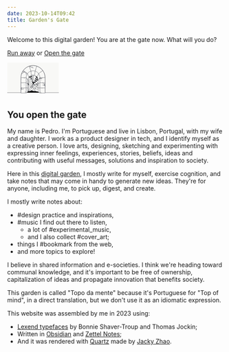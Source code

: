 ```yaml
---
date: 2023-10-14T09:42
title: Garden's Gate
---
```

Welcome to this digital garden! You are at the gate now. What will you do?

[Run away](https://drawing.garden) or [Open the gate](https://www.pmcf.xyz/topo-da-mente#you-open-the-gate)

<a href="#you-open-the-gate" class="gate">
<svg width="120" height="80" viewBox="0 0 120 80" fill="none" xmlns="http://www.w3.org/2000/svg">

<title>Illustration of a gate with a garden behind it</title>

<g clip-path="url(#clip0_659_222)">

<rect width="120" height="70" fill="url(#gradient1)" />

<path id="leaf1" fill-rule="evenodd" clip-rule="evenodd" d="M63.238 41.432C63.616 36.424 57.516 35.516 61.525 39.814C62.216 40.554 62.478 41.414 62.476 42.294C61.976 42.817 61.46 43.281 60.951 43.691C61.796 40.589 57.368 39.495 59.617 43.149C59.883 43.58 60.02 43.984 60.061 44.359C57.965 45.291 56.312 47.433 56.312 47.433C56.312 47.433 55.683 44.802 54.153 43.092C54.345 42.767 54.635 42.455 55.054 42.171C58.603 39.76 54.116 38.943 53.616 42.118C53.319 41.536 53.039 40.901 52.797 40.218C53.156 39.415 53.748 38.739 54.681 38.346C60.1 36.07 54.164 34.398 52.456 39.121C52.213 38.218 52.048 37.248 52 36.22C52.64 35.509 53.404 34.902 54.308 34.522C60.74 31.82 55.93 29.287 52.004 34.921C52.04 34.248 52.129 33.553 52.282 32.84C53.817 25.68 59.894 30.728 59.894 30.728C59.894 30.728 67.506 28.616 65.971 35.775C65.818 36.488 65.615 37.158 65.371 37.787C64.101 31.039 58.675 31.377 63.434 36.479C64.102 37.196 64.55 38.063 64.843 38.973C64.378 39.892 63.829 40.709 63.238 41.432Z" fill="#F8F8F6" stroke="#242630" stroke-width="0.5" stroke-miterlimit="7.6613" stroke-linejoin="round"/>

<g id="bush1">

<path fill-rule="evenodd" clip-rule="evenodd" d="M54.885 62.87C54.023 60.824 54.48 57.54 56.257 54.437C58.034 51.334 60.634 49.278 62.835 48.986C63.698 51.032 63.24 54.316 61.464 57.419C59.687 60.522 57.086 62.578 54.885 62.87Z" fill="#F8F8F6" stroke="#242630" stroke-width="0.5" stroke-miterlimit="7.6613" stroke-linejoin="round"/>

<path fill-rule="evenodd" clip-rule="evenodd" d="M54.885 62.87C53.305 61.309 52.471 58.101 52.925 54.554C53.379 51.007 54.995 48.113 56.917 47C58.497 48.561 59.331 51.769 58.876 55.316C58.422 58.863 56.807 61.758 54.885 62.87Z" fill="#F8F8F6" stroke="#242630" stroke-width="0.5" stroke-miterlimit="7.6613" stroke-linejoin="round"/>

<path fill-rule="evenodd" clip-rule="evenodd" d="M54.885 62.8701C52.828 62.0331 50.83 59.3881 49.892 55.9371C48.954 52.4871 49.339 49.1941 50.689 47.4301C52.746 48.2681 54.744 50.9131 55.682 54.3641C56.62 57.8141 56.235 61.1071 54.885 62.8701Z" fill="#F8F8F6" stroke="#242630" stroke-width="0.5" stroke-miterlimit="7.6613" stroke-linejoin="round"/>

<path fill-rule="evenodd" clip-rule="evenodd" d="M54.885 62.87C52.664 62.884 49.805 61.205 47.619 58.376C45.432 55.547 44.527 52.357 45.1 50.212C47.32 50.198 50.179 51.877 52.366 54.706C54.553 57.535 55.457 60.725 54.885 62.87Z" fill="#F8F8F6" stroke="#242630" stroke-width="0.5" stroke-miterlimit="7.6613" stroke-linejoin="round"/>

<path fill-rule="evenodd" clip-rule="evenodd" d="M54.885 62.87C52.838 63.733 49.555 63.275 46.452 61.499C43.349 59.722 41.292 57.121 41 54.92C43.047 54.058 46.33 54.515 49.433 56.292C52.536 58.069 54.592 60.669 54.885 62.87Z" fill="#F8F8F6" stroke="#242630" stroke-width="0.5" stroke-miterlimit="7.6613" stroke-linejoin="round"/>

</g>

<g id="bush2">

<path fill-rule="evenodd" clip-rule="evenodd" d="M71.962 62.962C70.108 61.739 68.665 58.755 68.419 55.187C68.174 51.62 69.194 48.466 70.862 47C72.716 48.223 74.159 51.208 74.405 54.775C74.651 58.342 73.631 61.496 71.962 62.962Z" fill="#F8F8F6" stroke="#242630" stroke-width="0.5" stroke-miterlimit="7.6613" stroke-linejoin="round"/>

<path fill-rule="evenodd" clip-rule="evenodd" d="M71.962 62.962C69.781 62.541 67.306 60.337 65.714 57.135C64.121 53.933 63.857 50.629 64.838 48.636C67.018 49.057 69.494 51.261 71.086 54.463C72.678 57.665 72.943 60.969 71.962 62.962Z" fill="#F8F8F6" stroke="#242630" stroke-width="0.5" stroke-miterlimit="7.6613" stroke-linejoin="round"/>

<path fill-rule="evenodd" clip-rule="evenodd" d="M71.962 62.962C69.786 63.408 66.656 62.318 63.959 59.97C61.263 57.621 59.754 54.669 59.898 52.453C62.073 52.007 65.204 53.097 67.9 55.445C70.597 57.794 72.105 60.746 71.962 62.962Z" fill="#F8F8F6" stroke="#242630" stroke-width="0.5" stroke-miterlimit="7.6613" stroke-linejoin="round"/>

<path fill-rule="evenodd" clip-rule="evenodd" d="M71.962 62.962C70.123 64.207 66.813 64.398 63.423 63.26C60.033 62.122 57.51 59.972 56.794 57.87C58.634 56.625 61.943 56.434 65.333 57.572C68.723 58.71 71.246 60.86 71.962 62.962Z" fill="#F8F8F6" stroke="#242630" stroke-width="0.5" stroke-miterlimit="7.6613" stroke-linejoin="round"/>

<path fill-rule="evenodd" clip-rule="evenodd" d="M71.962 62.962C70.739 64.816 67.755 66.259 64.187 66.505C60.62 66.751 57.466 65.73 56 64.062C57.223 62.208 60.208 60.765 63.775 60.519C67.342 60.273 70.496 61.294 71.962 62.962Z" fill="#F8F8F6" stroke="#242630" stroke-width="0.5" stroke-miterlimit="7.6613" stroke-linejoin="round"/>

</g>

<g id="bush3">

<path fill-rule="evenodd" clip-rule="evenodd" d="M77.895 66.32C76.453 64.632 75.892 61.364 76.644 57.868C77.395 54.372 79.249 51.624 81.258 50.678C82.7 52.366 83.261 55.633 82.51 59.129C81.758 62.625 79.904 65.374 77.895 66.32Z" fill="#F8F8F6" stroke="#242630" stroke-width="0.5" stroke-miterlimit="7.6613" stroke-linejoin="round"/>

<path fill-rule="evenodd" clip-rule="evenodd" d="M77.895 66.3201C75.916 65.3121 74.148 62.5081 73.504 58.9911C72.861 55.4731 73.522 52.2251 75.016 50.5811C76.995 51.5901 78.763 54.3941 79.407 57.9111C80.05 61.4281 79.389 64.6771 77.895 66.3201Z" fill="#F8F8F6" stroke="#242630" stroke-width="0.5" stroke-miterlimit="7.6613" stroke-linejoin="round"/>

<path fill-rule="evenodd" clip-rule="evenodd" d="M77.895 66.32C75.681 66.146 72.974 64.232 71.034 61.229C69.093 58.226 68.461 54.972 69.212 52.881C71.426 53.055 74.133 54.969 76.073 57.973C78.014 60.976 78.646 64.23 77.895 66.32Z" fill="#F8F8F6" stroke="#242630" stroke-width="0.5" stroke-miterlimit="7.6613" stroke-linejoin="round"/>

<path fill-rule="evenodd" clip-rule="evenodd" d="M77.895 66.32C75.783 67.007 72.55 66.274 69.608 64.242C66.666 62.21 64.836 59.446 64.73 57.227C66.842 56.541 70.075 57.273 73.018 59.305C75.96 61.337 77.789 64.102 77.895 66.32Z" fill="#F8F8F6" stroke="#242630" stroke-width="0.5" stroke-miterlimit="7.6613" stroke-linejoin="round"/>

<path fill-rule="evenodd" clip-rule="evenodd" d="M77.895 66.32C76.207 67.763 72.939 68.323 69.443 67.572C65.947 66.82 63.199 64.967 62.253 62.958C63.941 61.515 67.208 60.954 70.704 61.706C74.2 62.457 76.949 64.311 77.895 66.32Z" fill="#F8F8F6" stroke="#242630" stroke-width="0.5" stroke-miterlimit="7.6613" stroke-linejoin="round"/>

</g>

<g id="bush4">

<path fill-rule="evenodd" clip-rule="evenodd" d="M46.996 66.23C47.463 64.059 49.721 61.631 52.956 60.108C56.191 58.585 59.5 58.391 61.472 59.414C61.004 61.586 58.747 64.013 55.512 65.536C52.277 67.06 48.967 67.253 46.996 66.23Z" fill="#F8F8F6" stroke="#242630" stroke-width="0.5" stroke-miterlimit="7.6613" stroke-linejoin="round"/>

<path fill-rule="evenodd" clip-rule="evenodd" d="M46.996 66.23C46.597 64.045 47.753 60.939 50.159 58.293C52.565 55.648 55.549 54.203 57.761 54.394C58.161 56.578 57.004 59.685 54.598 62.33C52.192 64.976 49.209 66.421 46.996 66.23Z" fill="#F8F8F6" stroke="#242630" stroke-width="0.5" stroke-miterlimit="7.6613" stroke-linejoin="round"/>

<path fill-rule="evenodd" clip-rule="evenodd" d="M46.996 66.2301C45.791 64.3641 45.671 61.052 46.881 57.687C48.092 54.322 50.295 51.845 52.412 51.175C53.617 53.041 53.738 56.353 52.527 59.718C51.317 63.083 49.113 65.5591 46.996 66.2301Z" fill="#F8F8F6" stroke="#242630" stroke-width="0.5" stroke-miterlimit="7.6613" stroke-linejoin="round"/>

<path fill-rule="evenodd" clip-rule="evenodd" d="M46.996 66.23C45.169 64.967 43.79 61.953 43.621 58.381C43.451 54.809 44.539 51.678 46.239 50.248C48.066 51.511 49.445 54.525 49.614 58.097C49.783 61.669 48.695 64.8 46.996 66.23Z" fill="#F8F8F6" stroke="#242630" stroke-width="0.5" stroke-miterlimit="7.6613" stroke-linejoin="round"/>

<path fill-rule="evenodd" clip-rule="evenodd" d="M46.996 66.23C44.825 65.763 42.397 63.505 40.874 60.27C39.351 57.035 39.157 53.726 40.18 51.754C42.351 52.222 44.779 54.479 46.302 57.714C47.826 60.949 48.019 64.259 46.996 66.23Z" fill="#F8F8F6" stroke="#242630" stroke-width="0.5" stroke-miterlimit="7.6613" stroke-linejoin="round"/>

</g>

<path id="leaf2" fill-rule="evenodd" clip-rule="evenodd" d="M70.142 51.949C73.941 48.665 70.257 43.72 70.069 49.594C70.036 50.606 69.616 51.4 68.994 52.023C68.27 52.041 67.577 52.006 66.928 51.938C69.714 50.335 67.346 46.437 66.364 50.613C66.248 51.106 66.061 51.489 65.826 51.784C63.682 50.966 61 51.32 61 51.32C61 51.32 62.409 49.011 62.53 46.72C62.895 46.624 63.321 46.608 63.819 46.702C68.035 47.495 65.43 43.751 62.836 45.65C63.036 45.028 63.286 44.38 63.595 43.726C64.417 43.409 65.313 43.347 66.251 43.727C71.698 45.934 68.669 40.563 64.127 42.706C64.592 41.896 65.159 41.091 65.85 40.328C66.805 40.276 67.775 40.384 68.683 40.752C75.149 43.373 73.526 38.184 66.769 39.411C67.269 38.959 67.822 38.529 68.434 38.131C74.571 34.138 75.32 42.002 75.32 42.002C75.32 42.002 82.206 45.872 76.069 49.866C75.458 50.263 74.841 50.595 74.225 50.869C78.083 45.189 73.998 41.602 73.774 48.575C73.742 49.555 73.448 50.486 73.014 51.338C72.036 51.661 71.071 51.853 70.142 51.949Z" fill="#F8F8F6" stroke="#242630" stroke-width="0.5" stroke-miterlimit="7.6613" stroke-linejoin="round"/>

<path id="leaf3" fill-rule="evenodd" clip-rule="evenodd" d="M68.098 40.624C68.607 35.627 62.533 34.56 66.429 38.961C67.1 39.719 67.339 40.585 67.314 41.465C66.8 41.975 66.273 42.426 65.753 42.822C66.679 39.743 62.281 38.534 64.434 42.245C64.688 42.683 64.815 43.091 64.846 43.466C62.726 44.343 61.019 46.441 61.019 46.441C61.019 46.441 60.458 43.795 58.973 42.046C59.173 41.726 59.472 41.422 59.898 41.148C63.509 38.831 59.045 37.897 58.461 41.058C58.18 40.469 57.917 39.827 57.693 39.138C58.073 38.344 58.681 37.683 59.625 37.316C65.101 35.181 59.211 33.355 57.38 38.032C57.161 37.123 57.021 36.149 57 35.12C57.659 34.426 58.438 33.839 59.351 33.483C65.852 30.949 61.109 28.292 57.038 33.822C57.092 33.15 57.199 32.457 57.37 31.748C59.091 24.632 65.035 29.835 65.035 29.835C65.035 29.835 72.699 27.922 70.978 35.039C70.806 35.748 70.586 36.413 70.326 37.035C69.232 30.256 63.799 30.453 68.423 35.677C69.073 36.411 69.498 37.29 69.767 38.207C69.278 39.113 68.708 39.916 68.098 40.624Z" fill="#F8F8F6" stroke="#242630" stroke-width="0.5" stroke-miterlimit="7.6613" stroke-linejoin="round"/>

<g id="banana">

<path fill-rule="evenodd" clip-rule="evenodd" d="M55.524 59.256C55.524 59.256 54.009 58.233 54.135 56.98C54.178 56.555 53.525 56.212 53.284 55.472C53.105 54.92 52.747 53.991 52.216 53.577C51.544 53.053 51.18 52.33 51.01 51.438C50.9 50.862 50.425 49.939 49.917 49.499C49.237 48.911 48.645 48.171 48.509 47.002C48.431 46.329 47.656 45.489 47.19 44.663C44.144 39.26 45.606 39.619 47.065 40.665C48.203 41.48 49.026 41.469 49.116 40.526C49.22 39.45 49.709 38.902 51.499 42.234C51.796 42.786 51.81 43.346 52.508 44.114C53.077 44.738 53.571 45.815 53.608 46.445C53.65 47.144 54.093 47.701 54.312 48.198C54.877 49.484 55.07 49.839 55.009 50.343C54.925 51.032 55.189 51.665 55.447 52.219C55.887 53.166 55.936 54.137 55.717 54.575C55.447 55.115 56.057 55.882 55.634 56.498C54.721 57.831 55.524 59.256 55.524 59.256Z" fill="#F8F8F6" stroke="#242630" stroke-width="0.5" stroke-miterlimit="7.6613" stroke-linejoin="round"/>

<path fill-rule="evenodd" clip-rule="evenodd" d="M58.249 56.729C58.249 56.729 56.624 55.889 56.603 54.631C56.596 54.204 55.908 53.939 55.583 53.232C55.341 52.705 54.877 51.824 54.301 51.474C53.572 51.033 53.126 50.357 52.853 49.491C52.677 48.932 52.098 48.07 51.542 47.693C50.798 47.188 50.123 46.522 49.852 45.377C49.696 44.717 48.829 43.974 48.27 43.208C44.614 38.197 46.108 38.383 47.679 39.251C48.904 39.928 49.72 39.821 49.7 38.874C49.677 37.794 50.099 37.192 52.266 40.292C52.625 40.806 52.704 41.361 53.487 42.042C54.125 42.596 54.741 43.608 54.852 44.229C54.975 44.918 55.48 45.42 55.755 45.888C56.467 47.099 56.699 47.429 56.697 47.936C56.695 48.631 57.03 49.229 57.351 49.749C57.898 50.638 58.061 51.597 57.894 52.057C57.688 52.625 58.384 53.315 58.036 53.977C57.285 55.407 58.249 56.729 58.249 56.729Z" fill="#F8F8F6" stroke="#242630" stroke-width="0.5" stroke-miterlimit="7.6613" stroke-linejoin="round"/>

<path fill-rule="evenodd" clip-rule="evenodd" d="M60.727 52.5611C60.727 52.5611 58.96 52.0871 58.672 50.8621C58.574 50.4461 57.845 50.3341 57.377 49.7121C57.028 49.2491 56.387 48.4871 55.749 48.2681C54.943 47.9921 54.364 47.4271 53.912 46.6391C53.621 46.1301 52.872 45.4121 52.248 45.1621C51.413 44.8271 50.612 44.3201 50.104 43.2591C49.811 42.6481 48.805 42.1071 48.095 41.4771C43.455 37.3611 44.955 37.2241 46.675 37.7371C48.016 38.1381 48.79 37.8591 48.569 36.9381C48.316 35.8871 48.6 35.2101 51.378 37.7771C51.838 38.2021 52.034 38.7281 52.944 39.2261C53.686 39.6311 54.503 40.4891 54.744 41.0721C55.011 41.7191 55.611 42.1011 55.98 42.5001C56.933 43.5321 57.23 43.8051 57.337 44.3011C57.482 44.9801 57.938 45.4931 58.362 45.9331C59.086 46.6851 59.45 47.5871 59.385 48.0721C59.305 48.6701 60.131 49.1971 59.933 49.9171C59.503 51.4751 60.727 52.5611 60.727 52.5611Z" fill="#F8F8F6" stroke="#242630" stroke-width="0.5" stroke-miterlimit="7.6613" stroke-linejoin="round"/>

<path fill-rule="evenodd" clip-rule="evenodd" d="M59.437 45.229C59.437 45.229 57.611 45.309 56.966 44.228C56.748 43.861 56.019 43.974 55.385 43.523C54.913 43.186 54.071 42.6521 53.398 42.6361C52.546 42.6151 51.823 42.2511 51.155 41.6361C50.724 41.2381 49.793 40.779 49.123 40.729C48.227 40.661 47.31 40.419 46.505 39.561C46.042 39.066 44.919 38.854 44.053 38.467C38.389 35.94 39.777 35.357 41.572 35.329C42.971 35.307 43.626 34.808 43.137 33.996C42.58 33.07 42.646 32.339 46.069 33.95C46.636 34.216 46.981 34.658 47.999 34.859C48.828 35.022 49.865 35.594 50.271 36.077C50.72 36.613 51.408 36.797 51.88 37.067C53.1 37.763 53.465 37.934 53.716 38.375C54.059 38.978 54.648 39.33 55.185 39.622C56.103 40.121 56.721 40.871 56.805 41.353C56.909 41.948 57.856 42.2011 57.884 42.9481C57.944 44.5631 59.437 45.229 59.437 45.229Z" fill="#F8F8F6" stroke="#242630" stroke-width="0.5" stroke-miterlimit="7.6613" stroke-linejoin="round"/>

<path fill-rule="evenodd" clip-rule="evenodd" d="M57.379 38.845C57.379 38.845 55.663 39.477 54.72 38.643C54.401 38.36 53.741 38.689 53 38.451C52.447 38.274 51.484 38.022 50.837 38.211C50.02 38.45 49.22 38.323 48.397 37.94C47.865 37.692 46.839 37.538 46.185 37.694C45.31 37.902 44.364 37.95 43.336 37.377C42.744 37.046 41.61 37.185 40.667 37.08C34.503 36.395 35.648 35.417 37.35 34.845C38.676 34.398 39.148 33.724 38.435 33.099C37.623 32.386 37.464 31.669 41.214 32.164C41.835 32.245 42.298 32.562 43.329 32.443C44.168 32.347 45.331 32.576 45.864 32.913C46.455 33.287 47.166 33.253 47.698 33.367C49.072 33.659 49.472 33.711 49.845 34.055C50.355 34.525 51.023 34.681 51.623 34.796C52.649 34.992 53.466 35.519 53.693 35.953C53.973 36.488 54.952 36.441 55.205 37.144C55.753 38.664 57.379 38.845 57.379 38.845Z" fill="#F8F8F6" stroke="#242630" stroke-width="0.5" stroke-miterlimit="7.6613" stroke-linejoin="round"/>

</g>

<path id="gardenWall" fill-rule="evenodd" clip-rule="evenodd" d="M88 70V35C88 19.546 75.454 7 60 7C44.546 7 32 19.546 32 35V70H-1V-1H121V70H88Z" fill="#F8F8F6" stroke="#242630" stroke-width="0.5" stroke-miterlimit="7.6613" stroke-linejoin="round"/>

<path id="gateArch" fill-rule="evenodd" clip-rule="evenodd" d="M44 71H32V35C32 19.546 44.546 7 60 7C75.454 7 88 19.546 88 35V71H76L72 68V41C72 34.377 66.623 29 60 29C53.377 29 48 34.377 48 41V68L44 71Z" fill="#F8F8F6" stroke="#242630" stroke-width="0.5" stroke-miterlimit="7.6613" stroke-linejoin="round"/>

<path d="M72 59H88" stroke="#242630" stroke-width="0.5" stroke-miterlimit="7.6613" stroke-linejoin="round"/>

<path d="M48 59H32" stroke="#242630" stroke-width="0.5" stroke-miterlimit="7.6613" stroke-linejoin="round"/>

<path d="M76 47H88" stroke="#242630" stroke-width="0.5" stroke-miterlimit="7.6613" stroke-linejoin="round"/>

<path d="M44 47H32" stroke="#242630" stroke-width="0.5" stroke-miterlimit="7.6613" stroke-linejoin="round"/>

<path d="M76 35H88" stroke="#242630" stroke-width="0.5" stroke-miterlimit="7.6613" stroke-linejoin="round"/>

<path d="M44 35H32" stroke="#242630" stroke-width="0.5" stroke-miterlimit="7.6613" stroke-linejoin="round"/>

<path d="M72 50L76 47" stroke="#242630" stroke-width="0.5" stroke-miterlimit="7.6613" stroke-linejoin="round"/>

<path d="M48 50L44 47" stroke="#242630" stroke-width="0.5" stroke-miterlimit="7.6613" stroke-linejoin="round"/>

<path d="M72 41L76 35" stroke="#242630" stroke-width="0.5" stroke-miterlimit="7.6613" stroke-linejoin="round"/>

<path d="M48 41L44 35" stroke="#242630" stroke-width="0.5" stroke-miterlimit="7.6613" stroke-linejoin="round"/>

<path d="M72.943 25.596L82.65 18.544" stroke="#242630" stroke-width="0.5" stroke-miterlimit="7.6613" stroke-linejoin="round"/>

<path d="M64.945 19.78L68.654 8.36499" stroke="#242630" stroke-width="0.5" stroke-miterlimit="7.6613" stroke-linejoin="round"/>

<path d="M55.055 19.78L51.346 8.36499" stroke="#242630" stroke-width="0.5" stroke-miterlimit="7.6613" stroke-linejoin="round"/>

<path d="M47.057 25.596L37.35 18.544" stroke="#242630" stroke-width="0.5" stroke-miterlimit="7.6613" stroke-linejoin="round"/>

<path d="M47 25.5959L50.265 33.9859" stroke="#242630" stroke-width="0.5" stroke-miterlimit="7.6613" stroke-linejoin="round"/>

<path d="M73 25.5959L69.735 33.9859" stroke="#242630" stroke-width="0.5" stroke-miterlimit="7.6613" stroke-linejoin="round"/>

<path d="M64.945 19.78L63.709 29.585" stroke="#242630" stroke-width="0.5" stroke-miterlimit="7.6613" stroke-linejoin="round"/>

<path d="M55.055 19.78L56.291 29.585" stroke="#242630" stroke-width="0.5" stroke-miterlimit="7.6613" stroke-linejoin="round"/>

<path d="M76 71V35C76 26.169 68.831 19 60 19C51.169 19 44 26.169 44 35V71" stroke="#242630" stroke-width="0.5" stroke-miterlimit="7.6613" stroke-linejoin="round"/>

<path d="M80 37L76 37.894L77 36L80 37ZM80 37L82 35" stroke="#242630" stroke-width="0.5" stroke-miterlimit="7.6613" stroke-linejoin="round"/>

<path d="M74 38H76" stroke="#242630" stroke-width="0.5" stroke-miterlimit="7.6613" stroke-linejoin="round"/>

<path d="M77 36L76 35" stroke="#242630" stroke-width="0.5" stroke-miterlimit="7.6613" stroke-linejoin="round"/>

<path d="M81 38L80 37" stroke="#242630" stroke-width="0.5" stroke-miterlimit="7.6613" stroke-linejoin="round"/>

<path d="M85 53H87L88 55" stroke="#242630" stroke-width="0.5" stroke-miterlimit="7.6613" stroke-linejoin="round"/>

<path d="M88 49H87L86 50" stroke="#242630" stroke-width="0.5" stroke-miterlimit="7.6613" stroke-linejoin="round"/>

<path d="M82 53L83 52L85 53L88 51" stroke="#242630" stroke-width="0.5" stroke-miterlimit="7.6613" stroke-linejoin="round"/>

<path d="M82 47L86 50L87 53H88" stroke="#242630" stroke-width="0.5" stroke-miterlimit="7.6613" stroke-linejoin="round"/>

<path d="M39 62L38 61L36 62L32 61V60H33V59L34 58" stroke="#242630" stroke-width="0.5" stroke-miterlimit="7.6613" stroke-linejoin="round"/>

<path d="M32 64L35 61" stroke="#242630" stroke-width="0.5" stroke-miterlimit="7.6613" stroke-linejoin="round"/>

<path d="M41 68L43 69L44 68" stroke="#242630" stroke-width="0.5" stroke-miterlimit="7.6613" stroke-linejoin="round"/>

<path d="M38 23L33.313 26.508" stroke="#242630" stroke-width="0.5" stroke-miterlimit="7.6613" stroke-linejoin="round"/>

<path d="M35.461 21.512L40 21L38 23L42 22L44 25L45 24" stroke="#242630" stroke-width="0.5" stroke-miterlimit="7.6613" stroke-linejoin="round"/>

<path d="M44 28V25" stroke="#242630" stroke-width="0.5" stroke-miterlimit="7.6613" stroke-linejoin="round"/>

<path d="M59 10L57 11" stroke="#242630" stroke-width="0.5" stroke-miterlimit="7.6613" stroke-linejoin="round"/>

<path d="M53 8L55 10L57 11L58 12H60L61 13" stroke="#242630" stroke-width="0.5" stroke-miterlimit="7.6613" stroke-linejoin="round"/>

<path d="M55 10H52" stroke="#242630" stroke-width="0.5" stroke-miterlimit="7.6613" stroke-linejoin="round"/>

<path d="M47 60L48 59.079" stroke="#242630" stroke-width="0.5" stroke-miterlimit="7.6613" stroke-linejoin="round"/>

<path d="M45 45L46 44" stroke="#242630" stroke-width="0.5" stroke-miterlimit="7.6613" stroke-linejoin="round"/>

<path d="M39 52H40" stroke="#242630" stroke-width="0.5" stroke-miterlimit="7.6613" stroke-linejoin="round"/>

<path d="M79 40L80 41" stroke="#242630" stroke-width="0.5" stroke-miterlimit="7.6613" stroke-linejoin="round"/>

<path d="M82 20V19" stroke="#242630" stroke-width="0.5" stroke-miterlimit="7.6613" stroke-linejoin="round"/>

<path d="M78 22H79" stroke="#242630" stroke-width="0.5" stroke-miterlimit="7.6613" stroke-linejoin="round"/>

<path d="M39 35L40 37" stroke="#242630" stroke-width="0.5" stroke-miterlimit="7.6613" stroke-linejoin="round"/>

<path d="M32 39L33 38" stroke="#242630" stroke-width="0.5" stroke-miterlimit="7.6613" stroke-linejoin="round"/>

<path d="M66 17H67" stroke="#242630" stroke-width="0.5" stroke-miterlimit="7.6613" stroke-linejoin="round"/>

<path d="M55 20L56 21" stroke="#242630" stroke-width="0.5" stroke-miterlimit="7.6613" stroke-linejoin="round"/>

<path d="M77 68L79 71" stroke="#242630" stroke-width="0.5" stroke-miterlimit="7.6613" stroke-linejoin="round"/>

<path d="M81 59V60" stroke="#242630" stroke-width="0.5" stroke-miterlimit="7.6613" stroke-linejoin="round"/>

<path d="M44 63L45 64" stroke="#242630" stroke-width="0.5" stroke-miterlimit="7.6613" stroke-linejoin="round"/>

<path d="M47 68V69" stroke="#242630" stroke-width="0.5" stroke-miterlimit="7.6613" stroke-linejoin="round"/>

</g>

<defs>

<clipPath id="clip0_659_222">

<rect width="120" height="80" fill="white"/>

</clipPath>

<linearGradient id="gradient1" x1="0%" y1="40%" x2="0%" y2="100%">

<stop offset="10%" class="start-stop" />

<stop offset="100%" class="end-stop" />

</linearGradient>

</defs>

</svg>
</a>

## You open the gate

My name is Pedro. I'm Portuguese and live in Lisbon, Portugal, with my wife and daughter. I work as a product designer in tech, and I identify myself as a creative person. I love arts, designing, sketching and experimenting with expressing inner feelings, experiences, stories, beliefs, ideas and contributing with useful messages, solutions and inspiration to society.

Here in this [digital garden](digital_garden.md), I mostly write for myself, exercise cognition, and take notes that may come in handy to generate new ideas. They're for anyone, including me, to pick up, digest, and create.

I mostly write notes about:
- #design practice and inspirations,
- #music I find out there to listen,
	- a lot of #experimental_music,
	- and I also collect #cover_art;
- things I #bookmark from the web,
- and more topics to explore!

I believe in shared information and e-societies. I think we're heading toward communal knowledge, and it's important to be free of ownership, capitalization of ideas and propagate innovation that benefits society.

This garden is called "Topo da mente" because it's Portuguese for "Top of mind", in a direct translation, but we don't use it as an idiomatic expression.

This website was assembled by me in 2023 using:
- [Lexend typefaces](https://www.lexend.com/) by Bonnie Shaver-Troup and Thomas Jockin;
- Written in [Obsidian](https://obsidian.md/) and [Zettel Notes](https://github.com/damionx7/Zettel-Notes-Documentation/);
- And it was rendered with [Quartz](https://quartz.jzhao.xyz/) made by [Jacky Zhao](https://jzhao.xyz/).
